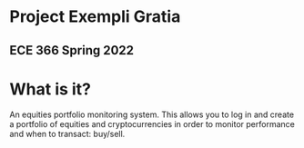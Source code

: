 # Project Exempli Gratia
## ECE 366 Spring 2022

# What is it?
An equities portfolio monitoring system. This allows you to log in and create a portfolio of equities and cryptocurrencies in order to monitor performance and when to transact: buy/sell.


